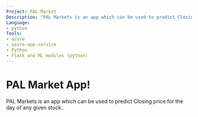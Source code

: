 ```yaml
---
Project: PAL Market
Description: "PAL Markets is an app which can be used to predict Closing price for the day of any given stock.."
Language:
- python
Tools:
- azure
- azure-app-service
- Python
- Flask and ML modules (python)
---
```


# PAL Market App!

PAL Markets is an app which can be used to predict Closing price for the day of any given stock..

